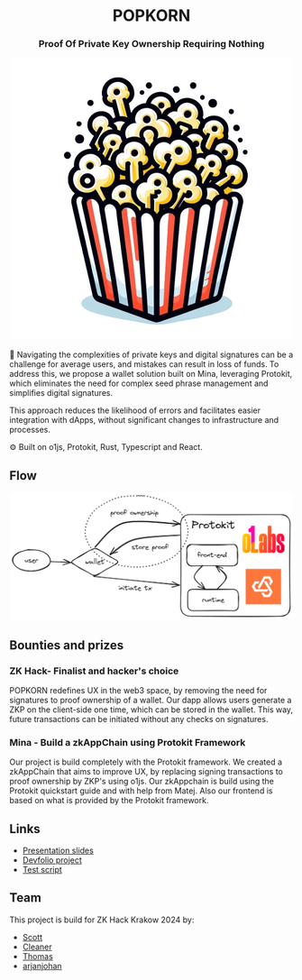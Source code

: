 <div align="center">
  <h1 align="center">POPKORN </h1>
  <h3>Proof Of Private Key Ownership Requiring Nothing</h3>

![logo](images/logo.png)

</div>

🔑 Navigating the complexities of private keys and digital signatures can be a challenge for average users, and mistakes can result in loss of funds. To address this, we propose a wallet solution built on Mina, leveraging Protokit, which eliminates the need for complex seed phrase management and simplifies digital signatures.

This approach reduces the likelihood of errors and facilitates easier integration with dApps, without significant changes to infrastructure and processes.

⚙️ Built on o1js, Protokit, Rust, Typescript and React.

## Flow

<div align="center">

![diagram](images/diagram.png)

</div>

<!-- ## Screenshots -->

## Bounties and prizes

### ZK Hack- Finalist and hacker's choice

POPKORN redefines UX in the web3 space, by removing the need for signatures to proof ownership of a wallet. Our dapp allows users generate a ZKP on the client-side one time, which can be stored in the wallet. This way, future transactions can be initiated without any checks on signatures.

### Mina - Build a zkAppChain using Protokit Framework

Our project is build completely with the Protokit framework. We created a zkAppChain that aims to improve UX, by replacing signing transactions to proof ownership by ZKP's using o1js. Our zkAppchain is build using the Protokit quickstart guide and with help from Matej. Also our frontend is based on what is provided by the Protokit framework.

## Links

- [Presentation slides](https://docs.google.com/presentation/d/1KsH8dfkHxh_S-ENTSYl6FZjqb5jeqBSUiHppih2us64/edit?usp=sharing)
- [Devfolio project](https://devfolio.co/projects/popkorn-61b7)
- [Test script](https://github.com/private-key-black-box/frontend/blob/a4c0e587ad62096d4fa27bc43fadd7ac135447c7/packages/chain/test/runtime/sign.test.ts)

## Team

This project is build for ZK Hack Krakow 2024 by:

- [Scott](https://github.com/tuddman)
- [Cleaner](https://kacperkarbownik.xyz/)
- [Thomas](https://www.linkedin.com/in/thomas-turek-a953a6232/)
- [arjanjohan](https://twitter.com/arjanjohan)

